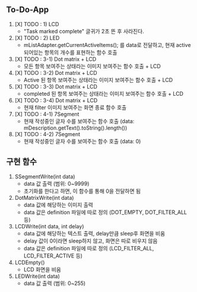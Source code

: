 ## To-Do-App

1. [X] TODO : 1) LCD
	+ "Task marked complete" 글귀가 2초 뜬 후 사라진다.
2. [X] TODO : 2) LED
	+ mListAdapter.getCurrentActiveItems(); 를 data로 전달하고, 현재 active 되어있는 항목의 개수를 표현하는 함수 호출
3. [X] TODO : 3-1) Dot matrix + LCD
	+ 모든 항목 보여주는 상태라는 이미지 보여주는 함수 호출 + LCD
4. [X] TODO : 3-2) Dot matrix + LCD
	+ Active 된 항목 보여주는 상태라는 이미지 보여주는 함수 호출 + LCD
5. [X] TODO : 3-3) Dot matrix + LCD
	+ completed 된 항목 보여주는 상태라는 이미지 보여주는 함수 호출 + LCD
6. [X] TODO : 3-4) Dot matrix + LCD
	+ 현재 filter 이미지 보여주는 화면 종료 함수 호출
7. [X] TODO : 4-1) 7Segment
	+ 현재 작성중인 글자 수를 보여주는 함수 호출 (data: mDescription.getText().toString().length())
8. [X] TODO : 4-2) 7Segment
	+ 현재 작성중인 글자 수를 보여주는 함수 호출 (data: 0)


## 구현 함수

1. SSegmentWrite(int data)
	+ data 값 출력 (범위: 0~9999)
	+ 초기화를 한다고 하면, 이 함수를 통해 0을 전달하면 됨
2. DotMatrixWrite(int data)
	+ data 값에 해당하는 이미지 출력
	+ data 값은 definition 파일에 따로 정의 (DOT_EMPTY, DOT_FILTER_ALL 등)
3. LCDWrite(int data, int delay)	
	+ data 값에 해당하는 텍스트 출력, delay만큼 sleep후 화면을 비움
	+ delay 값이 0이라면 sleep하지 않고, 화면은 따로 비우지 않음
	+ data 값은 definition 파일에 따로 정의 (LCD_FILTER_ALL, LCD_FILTER_ACTIVE 등)
4. LCDEmpty()
	+ LCD 화면을 비움 
5. LEDWrite(int data)
	+ data 값 출력 (범위: 0~255)
